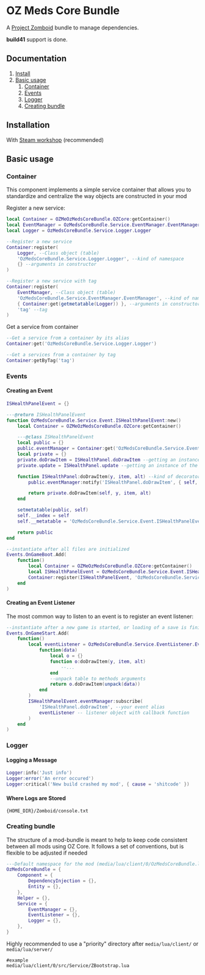 OZ Meds Core Bundle
===========

A [Project Zomboid](https://steamcommunity.com/sharedfiles/filedetails/?id=2289232090) bundle to manage dependencies.

**build41** support is done.

## Documentation

1. [Install](#installation)
1. [Basic usage](#basic-usage)
    1. [Container](#container)
    1. [Events](#events)
    1. [Logger](#logger)
    1. [Creating bundle](#creating-bundle)

## Installation

With [Steam workshop](https://steamcommunity.com/sharedfiles/filedetails/?id=2289232090) (recommended)

## Basic usage

### Container
This component implements a simple service container that allows you to standardize and centralize the way objects are constructed in your mod

Register a new service:
```lua
local Container = OZMeOzMedsCoreBundle.OZCore:getContainer()
local EventManager = OzMedsCoreBundle.Service.EventManager.EventManager
local Logger = OzMedsCoreBundle.Service.Logger.Logger

--Register a new service
Container:register(
    Logger, --Class object (table)
    'OzMedsCoreBundle.Service.Logger.Logger', --kind of namespace
    {} --arguments in constructor
)

--Register a new service with tag
Container:register(
    EventManager, --Class object (table)
    'OzMedsCoreBundle.Service.EventManager.EventManager', --kind of namespace
    { Container:get(getmetatable(Logger)) }, --arguments in constructor
    'tag' --tag
)
```

Get a service from container
```lua
--Get a service from a container by its alias
Container:get('OzMedsCoreBundle.Service.Logger.Logger')

--Get a services from a container by tag
Container:getByTag('tag')
```

### Events

#### Creating an Event
```lua
ISHealthPanelEvent = {}

---@return ISHealthPanelEvent
function OzMedsCoreBundle.Service.Event.ISHealthPanelEvent:new()
    local Container = OZMeOzMedsCoreBundle.OZCore:getContainer()

    ---@class ISHealthPanelEvent
    local public = {}
    public.eventManager = Container:get('OzMedsCoreBundle.Service.EventManager.EventManager') --make event manager public
    local private = {}
    private.doDrawItem = ISHealthPanel.doDrawItem --getting an instance of the method we will listen to
    private.update = ISHealthPanel.update --getting an instance of the method we will listen to

    function ISHealthPanel:doDrawItem(y, item, alt) --kind of decorator
        public.eventManager:notify('ISHealthPanel.doDrawItem', { self, y, item, alt }) --notify all listeners subscribed to ISHealthPanel.doDrawItem

        return private.doDrawItem(self, y, item, alt)
    end

    setmetatable(public, self)
    self.__index = self
    self.__metatable = 'OzMedsCoreBundle.Service.Event.ISHealthPanelEvent'

    return public
end

--instantiate after all files are initialized
Events.OnGameBoot.Add(
    function()
        local Container = OZMeOzMedsCoreBundle.OZCore:getContainer()
        local ISHealthPanelEvent = OzMedsCoreBundle.Service.Event.ISHealthPanelEvent:new()
        Container:register(ISHealthPanelEvent, 'OzMedsCoreBundle.Service.Event.ISHealthPanelEvent', {})
    end
)
```

#### Creating an Event Listener

The most common way to listen to an event is to register an event listener:
```lua
--instantiate after a new game is started, or loading of a save is finished
Events.OnGameStart.Add(
    function()
        local eventListener = OzMedsCoreBundle.Service.EventListener.EventListener:new(
            function(data)
                local o = {}
                function o:doDrawItem(y, item, alt)
                    --...
                end
                --unpack table to methods arguments
                return o.doDrawItem(unpack(data))
            end
        )
        ISHealthPanelEvent.eventManager:subscribe(
            'ISHealthPanel.doDrawItem', --your event alias
            eventListener -- listener object with callback function
        )
    end
)
```

### Logger

#### Logging a Message
```lua
Logger:info('Just info')
Logger:error('An error occured')
Logger:critical('New build crashed my mod', { cause = 'shitcode' })
```

#### Where Logs are Stored

`{HOME_DIR}/Zomboid/console.txt`

### Creating bundle

The structure of a mod-bundle is meant to help to keep code consistent between all mods using OZ Core. It follows a set of conventions, but is flexible to be adjusted if needed

```lua
---Default namespace for the mod (media/lua/client/0/OzMedsCoreBundle.lua)
OzMedsCoreBundle = {
    Component = {
        DependencyInjection = {},
        Entity = {},
    },
    Helper = {},
    Service = {
        EventManager = {},
        EventListener = {},
        Logger = {},
    },
}
```

Highly recommended to use a "priority" directory after `media/lua/client/` or `media/lua/server/`
```text
#example
media/lua/client/0/src/Service/ZBootstrap.lua
```
